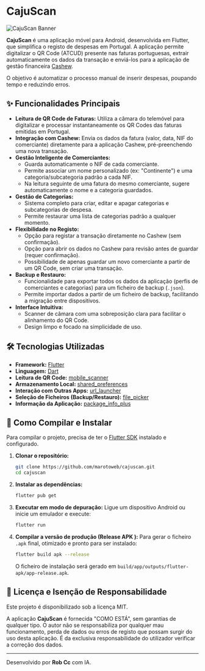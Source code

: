 # CajuScan

![CajuScan Banner](https://raw.githubusercontent.com/marotoweb/cajuscan/main/assets/banner.png )

**CajuScan** é uma aplicação móvel para Android, desenvolvida em Flutter, que simplifica o registo de despesas em Portugal. A aplicação permite digitalizar o QR Code (ATCUD) presente nas faturas portuguesas, extrair automaticamente os dados da transação e enviá-los para a aplicação de gestão financeira [Cashew](https://cashewapp.web.app/ ).

O objetivo é automatizar o processo manual de inserir despesas, poupando tempo e reduzindo erros.

## ✨ Funcionalidades Principais

*   **Leitura de QR Code de Faturas:** Utiliza a câmara do telemóvel para digitalizar e processar instantaneamente os QR Codes das faturas emitidas em Portugal.
*   **Integração com Cashew:** Envia os dados da fatura (valor, data, NIF do comerciante) diretamente para a aplicação Cashew, pré-preenchendo uma nova transação.
*   **Gestão Inteligente de Comerciantes:**
    *   Guarda automaticamente o NIF de cada comerciante.
    *   Permite associar um nome personalizado (ex: "Continente") e uma categoria/subcategoria padrão a cada NIF.
    *   Na leitura seguinte de uma fatura do mesmo comerciante, sugere automaticamente o nome e a categoria guardados.
*   **Gestão de Categorias:**
    *   Sistema completo para criar, editar e apagar categorias e subcategorias de despesa.
    *   Permite restaurar uma lista de categorias padrão a qualquer momento.
*   **Flexibilidade no Registo:**
    *   Opção para registar a transação diretamente no Cashew (sem confirmação).
    *   Opção para abrir os dados no Cashew para revisão antes de guardar (requer confirmação).
    *   Possibilidade de apenas guardar um novo comerciante a partir de um QR Code, sem criar uma transação.
*   **Backup e Restauro:**
    *   Funcionalidade para exportar todos os dados da aplicação (perfis de comerciantes e categorias) para um ficheiro de backup (`.json`).
    *   Permite importar dados a partir de um ficheiro de backup, facilitando a migração entre dispositivos.
*   **Interface Intuitiva:**
    *   Scanner de câmara com uma sobreposição clara para facilitar o alinhamento do QR Code.
    *   Design limpo e focado na simplicidade de uso.

## 🛠️ Tecnologias Utilizadas

*   **Framework:** [Flutter](https://flutter.dev/ )
*   **Linguagem:** [Dart](https://dart.dev/ )
*   **Leitura de QR Code:** [mobile_scanner](https://pub.dev/packages/mobile_scanner )
*   **Armazenamento Local:** [shared_preferences](https://pub.dev/packages/shared_preferences )
*   **Interação com Outras Apps:** [url_launcher](https://pub.dev/packages/url_launcher )
*   **Seleção de Ficheiros (Backup/Restauro):** [file_picker](https://pub.dev/packages/file_picker )
*   **Informação da Aplicação:** [package_info_plus](https://pub.dev/packages/package_info_plus )

## 🚀 Como Compilar e Instalar

Para compilar o projeto, precisa de ter o [Flutter SDK](https://docs.flutter.dev/get-started/install ) instalado e configurado.

1.  **Clonar o repositório:**
    ```sh
    git clone https://github.com/marotoweb/cajuscan.git
    cd cajuscan
    ```

2.  **Instalar as dependências:**
    ```sh
    flutter pub get
    ```

3.  **Executar em modo de depuração:**
    Ligue um dispositivo Android ou inicie um emulador e execute:
    ```sh
    flutter run
    ```

4.  **Compilar a versão de produção (Release APK ):**
    Para gerar o ficheiro `.apk` final, otimizado e pronto para ser instalado:
    ```sh
    flutter build apk --release
    ```
    O ficheiro de instalação será gerado em `build/app/outputs/flutter-apk/app-release.apk`.

## 📄 Licença e Isenção de Responsabilidade

Este projeto é disponibilizado sob a licença MIT.

A aplicação **CajuScan** é fornecida "COMO ESTÁ", sem garantias de qualquer tipo. O autor não se responsabiliza por qualquer mau funcionamento, perda de dados ou erros de registo que possam surgir do uso desta aplicação. É da exclusiva responsabilidade do utilizador verificar a correção dos dados.

---

Desenvolvido por **Rob Cc** com IA.
